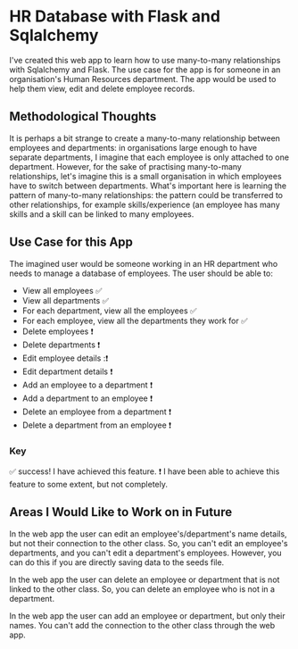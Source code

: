 # HR Database with Flask and Sqlalchemy
I've created this web app to learn how to use many-to-many relationships with Sqlalchemy and Flask. The use case for the app is for someone in an organisation's Human Resources department. The app would be used to help them view, edit and delete employee records.

## Methodological Thoughts
It is perhaps a bit strange to create a many-to-many relationship between employees and departments: in organisations large enough to have separate departments, I imagine that each employee is only attached to one department. However, for the sake of practising many-to-many relationships, let's imagine this is a small organisation in which employees have to switch between departments. What's important here is learning the pattern of many-to-many relationships: the pattern could be transferred to other relationships, for example skills/experience (an employee has many skills and a skill can be linked to many employees.  

## Use Case for this App
The imagined user would be someone working in an HR department who needs to manage a database of employees. The user should be able to:
* View all employees :white_check_mark:
* View all departments :white_check_mark:
* For each department, view all the employees :white_check_mark:
* For each employee, view all the departments they work for :white_check_mark:
* Delete employees :heavy_exclamation_mark:
* Delete departments :heavy_exclamation_mark:
* Edit employee details ::heavy_exclamation_mark:
* Edit department details :heavy_exclamation_mark:
* Add an employee to a department :heavy_exclamation_mark:
* Add a department to an employee :heavy_exclamation_mark:
* Delete an employee from a department :heavy_exclamation_mark:
* Delete a department from an employee :heavy_exclamation_mark:

### Key
:white_check_mark: success! I have achieved this feature.
:heavy_exclamation_mark: I have been able to achieve this feature to some extent, but not completely. 

## Areas I Would Like to Work on in Future
In the web app the user can edit an employee's/department's name details, but not their connection to the other class. So, you can't edit an employee's departments, and you can't edit a department's employees. However, you can do this if you are directly saving data to the seeds file.

In the web app the user can delete an employee or department that is not linked to the other class. So, you can delete an employee who is not in a department. 

In the web app the user can add an employee or department, but only their names. You can't add the connection to the other class through the web app.
 

